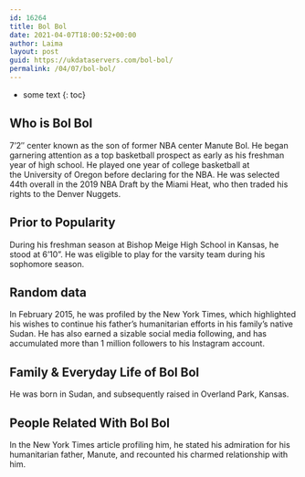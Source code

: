 ```yaml
---
id: 16264
title: Bol Bol
date: 2021-04-07T18:00:52+00:00
author: Laima
layout: post
guid: https://ukdataservers.com/bol-bol/
permalink: /04/07/bol-bol/
---
```


* some text
{: toc}


## Who is Bol Bol
                  
                  
                  
7&#8217;2&#8243; center known as the son of former NBA center Manute Bol. He began garnering attention as a top basketball prospect as early as his freshman year of high school. He played one year of college basketball at the University of Oregon before declaring for the NBA. He was selected 44th overall in the 2019 NBA Draft by the Miami Heat, who then traded his rights to the Denver Nuggets. 
                  
              
            
              
            
                
                
                
## Prior to Popularity
                  
                  
                  
During his freshman season at Bishop Meige High School in Kansas, he stood at 6&#8217;10&#8221;. He was eligible to play for the varsity team during his sophomore season.
                  
              
            
              
            
                
                
                
## Random data
                  
                  
                  
In February 2015, he was profiled by the New York Times, which highlighted his wishes to continue his father&#8217;s humanitarian efforts in his family&#8217;s native Sudan. He has also earned a sizable social media following, and has accumulated more than 1 million followers to his Instagram account.
                  
              
            
              
            
                
                
                
## Family & Everyday Life of Bol Bol
                  
                  
                  
He was born in Sudan, and subsequently raised in Overland Park, Kansas.
                  
              
            
              
            
                
                
                
## People Related With Bol Bol
                  
                  
                  
In the New York Times article profiling him, he stated his admiration for his humanitarian father, Manute, and recounted his charmed relationship with him.
                  
              
            
              
            
                
              
            
              
              
            
            
              
            
          
          
          